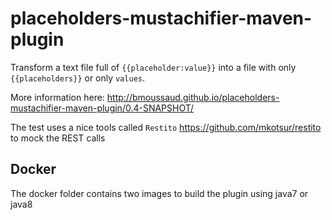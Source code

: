 placeholders-mustachifier-maven-plugin
======================================

Transform a text file full of `{{placeholder:value}}` into a file with only `{{placeholders}}` or only `values`.

More information here: http://bmoussaud.github.io/placeholders-mustachifier-maven-plugin/0.4-SNAPSHOT/

The test uses a nice tools called `Restito` https://github.com/mkotsur/restito to mock the REST calls 

Docker
------

The docker folder contains two images to build the plugin using java7 or
java8




